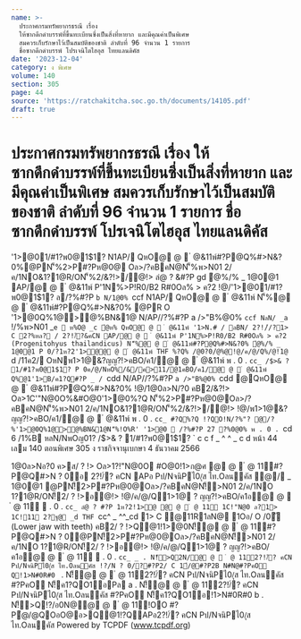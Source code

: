 ```yaml
---
name: >-
  ประกาศกรมทรัพยากรธรณี เรื่อง
  ให้ซากดึกดำบรรพ์ที่ขึ้นทะเบียนซึ่งเป็นสิ่งที่หายาก และมีคุณค่าเป็นพิเศษ
  สมควรเก็บรักษาไว้เป็นสมบัติของชาติ ลำดับที่ 96 จำนวน 1 รายการ
  ชื่อซากดึกดำบรรพ์ โปรเจนิโตไฮอุส ไทยแลนดิคัส
date: '2023-12-04'
category: ง พิเศษ
volume: 140
section: 305
page: 44
source: 'https://ratchakitcha.soc.go.th/documents/14105.pdf'
draft: true
---
```


# ประกาศกรมทรัพยากรธรณี เรื่อง ให้ซากดึกดำบรรพ์ที่ขึ้นทะเบียนซึ่งเป็นสิ่งที่หายาก และมีคุณค่าเป็นพิเศษ สมควรเก็บรักษาไว้เป็นสมบัติของชาติ ลำดับที่ 96 จำนวน 1 รายการ ชื่อซากดึกดำบรรพ์ โปรเจนิโตไฮอุส ไทยแลนดิคัส

'1>@01/#1?พ0@1$1? N1AP/ QหO@ @  ํ @&11พ์#?P@Q%#>N&?0%@PN'็%2>P#?Pห@0@ Oล>/?คBคN@N'็%พ>N01 2/ค/1NO&1?1@R/ON'็%2/&?!>/@!> ลํ@ ? &#?P gd ํ@%/% _ 1@0@1 AP/@ @  ํ @&11พ์ P'1N%>P!R0/B2 R#0Oล% > ค?2 !@/'1>@01/#1?พ0@1$1? ล/?%#?P `b N/1@0% `ccf N1AP/ QหO@ @  ํ @&11พ์ N'็%@ @  ํ @&11พ์#?P@Q%#>N&?0% @PR O '1>@0Q%1@>@%BN&1@ N/AP//?%#?P a />"B%@0% `ccf NลN/ _a` !/%พ>N01 _`e  ห%O@ _c ํ@ห% QหO@ @  ํ @&11พ์ '1>N.# / ลBN/ 2?!/์/?1> C 2?%หล? / 2?!/์?&คCN AP/@ @  ํ @&11พ์ P'1N%>P!R0/B2 R#0Oล% > ค?2 (Progenitohyus thailandicus) N'็%@ @  ํ @&11พ์#?P@Q%#>N&?0% ํ@%/% _ 1@0@1 P 0/?1ห?2'1>ํ@@ @  ํ @&11พ์ THF %?Q% /@0?0/ํ@%@!@/ค/@/Q%/@!1@ `d /11ค2/ OหNพ1>1@&?ญญ?!>คBO/ค1/@ @  ํ @&11พ์ พ . 0 . `cc_ /$>& ? 1/#1?พ0@1$1? P 0ค/@/NหO%/&/ค>11/@1คBO/ค1/@ @  ํ @&11พ์ Q%@1'1>B/ค1?Q#?P _ / `cdd N/AP//?%#?P `a />"B%@0% `cdd @QหO@ @  ํ @&11พ์#?P@Q%#>N&?0% !@/1@0ล>N/?0 คB2/&?!> Oล>1C'"N@0O%&#O@0'1>@0%?Q N'็%2>P#?Pห@0@Oล>/?คBคN@N'็%พ>N01 2/ค/1NO&1?1@R/ON'็%2/&?!>/@!> !@/พ1>1@&?ญญ?!>คBO/ค1/@ @  ํ @&11พ์ พ . 0 . `cc_ #?Q%?Q !?QO!N/?%"? @/?%'1>@0Q%1@>@%BN&1@N'็%!O%R' '1>@0  /?%#?P 27 ?%0@0% พ . 0 . `cd 6 /1%B หลN/NพOญ01? /$>& ? 1/#1?พ0@1$1? ` c c f _ ^ ^ _ c d หน้า 44 เลม 140 ตอนพิเศษ 305 ง ราชกิจจานุเบกษา 4 ธันวาคม 2566

1@0ล>Nอ?0 ค>ส/ ? !> Oล>1?!"N@0O #O@0!1>ก@ศ @ @  ํ @ 11์#?P@Q#>N ? 0อ 2?!/์? คCN APอ Pป/NจนิPไ0/ุส ไท.Oลนิคัส ํ@/ _ 1@0@1 @PN!็2>P#?Pห@0@Oล>/?คBคN@N!็>N01 2/ค/1NO 1?1@R/ON!็2/ ? !>อ@!> !@/ค/@/Q1>1@ ? ญญ?!>คBO/ค1อ@ @  ํ @ 11์  . 0 . `cc_ ลํ@ ? #?P 1ห?2!1>ํ@ @ @  ํ @ 11์ 1C!"N@0 ล?1> 1C!11 2?ฐ@ _d THF `cc^ _ ^^_cd 1> C @11R1ลN@ 1Oอ/ O /0ั (Lower jaw with teeth) คB2/ ? !>Q@1!1>@0N!็@ @  ํ @ 11์#?P@Q#>N ? 0@PN!็2>P#?Pห@0@Oล>/?คBคN@N!็>N01 2/ค/1NO 1?1@R/ON!็2/ ? !>อ@!> !@/ค/@/Q1>1@ ? ญญ?!>คBO/ค1อ@ @  ํ @ 11์  . 0 . `cc_ _ . N!็>Q2N/@ @  ํ @ 11์2?!/์? คCN Pป/NจนิPไ0/ุส ไท.Oลนิคัส !?/N ? 0/?#?P2/ C 1์/@#?P2B N#N@#?PคO Q!1>N#0R#0 ` . N!็@ @  ํ @ 11์2?!/์? คCN Pป/NจนิPไ0/ุส ไท.Oลนิคัส #?PคO N!็ค1?QO1อPล a . N!็@ @  ํ @ 11์2?!/์? คCN Pป/NจนิPไ0/ุส ไท.Oลนิคัส #?PคO N!็ค1?QO1อ!1>N#0R#0 b . N!็>Q!?/อ0N@@ @  ํ @ 11์!OO #?Pํ@/@QOอO@อ>Q@1!?QAPอ2?!/์? คCN Pป/NจนิPไ0/ุส ไท.Oลนิคัส Powered by TCPDF (www.tcpdf.org)
